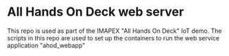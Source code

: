 # All Hands On Deck web server
This repo is used as part of the IMAPEX "All Hands On Deck" IoT demo.
The scripts in this repo are used to set up the containers to run the web service application "ahod_webapp"
